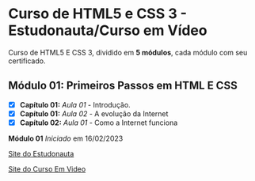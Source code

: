 # Curso de HTML5 e CSS 3 - Estudonauta/Curso em Vídeo

Curso de HTML5 E CSS 3, dividido em **5 módulos**, cada módulo com seu certificado.

## Módulo 01: Primeiros Passos em HTML E CSS

- [x] **Capítulo 01:** _Aula 01_ - Introdução.
- [x] **Capítulo 01:** _Aula 02_ - A evolução da Internet
- [x] **Capítulo 02:** _Aula 01_ - Como a Internet funciona

**Módulo 01** _Iniciado_ em 16/02/2023

[Site do Estudonauta](https://www.estudonauta.com/)

[Site do Curso Em Video](https://www.cursoemvideo.com/)